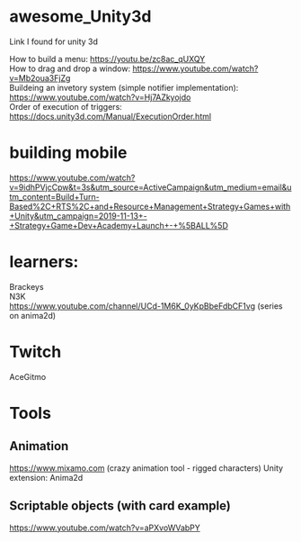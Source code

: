 # awesome_Unity3d
Link I found for unity 3d

How to build a menu: https://youtu.be/zc8ac_qUXQY   
How to drag and drop a window: https://www.youtube.com/watch?v=Mb2oua3FjZg   
Buildeing an invetory system (simple notifier implementation): https://www.youtube.com/watch?v=Hj7AZkyojdo   
Order of execution of triggers: https://docs.unity3d.com/Manual/ExecutionOrder.html

# building mobile
https://www.youtube.com/watch?v=9idhPVjcCpw&t=3s&utm_source=ActiveCampaign&utm_medium=email&utm_content=Build+Turn-Based%2C+RTS%2C+and+Resource+Management+Strategy+Games+with+Unity&utm_campaign=2019-11-13+-+Strategy+Game+Dev+Academy+Launch+-+%5BALL%5D

# learners:
Brackeys  
N3K   
https://www.youtube.com/channel/UCd-1M6K_0yKpBbeFdbCF1vg (series on anima2d)  

# Twitch
AceGitmo

# Tools

## Animation
https://www.mixamo.com  (crazy animation tool - rigged characters)
Unity extension: Anima2d

## Scriptable objects (with card example)
https://www.youtube.com/watch?v=aPXvoWVabPY
